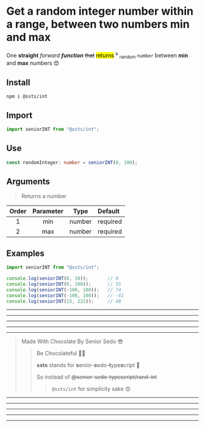 # Get a random integer number within a range, between two numbers min and max

One **straight** *forward* ***function*** ~~that~~ <mark>returns</mark> <sup>a</sup> <sub>random</sub> `number` between **min** and **max** numbers 😍

## Install
```shell
npm i @ssts/int
```
## Import
```js
import seniorINT from "@ssts/int";
```
## Use
```ts
const randomInteger: number = seniorINT(0, 100);
```

## Arguments
> Returns a number

| Order |  Parameter  |   Type   | Default  |
| :---: | :---------: | :------: | :------- |
|   1   |     min     |  number  | required |
|   2   |     max     |  number  | required |

## Examples

```ts
import seniorINT from "@ssts/int";

console.log(seniorINT(0, 10));       // 8
console.log(seniorINT(0, 100));      // 55
console.log(seniorINT(-100, 100));   // 74
console.log(seniorINT(-100, 100));   // -61
console.log(seniorINT(15, 222));     // 48
```

___
---
---
---
***
>   Made With Chocolate By Senior Sedo 😎
>>  Be Chocolateful 💙😍
>>
>>  **ssts** stands for **s**enior-**s**edo-**t**ype**s**cript 💙
>>
>>  So instead of ~~@senior-sedo-typescript/rand-int~~
>>> `@ssts/int` for simplicity sake 😍
***
---
---
---
___